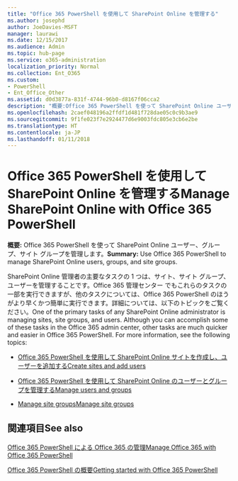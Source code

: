 ```yaml
---
title: "Office 365 PowerShell を使用して SharePoint Online を管理する"
ms.author: josephd
author: JoeDavies-MSFT
manager: laurawi
ms.date: 12/15/2017
ms.audience: Admin
ms.topic: hub-page
ms.service: o365-administration
localization_priority: Normal
ms.collection: Ent_O365
ms.custom:
- PowerShell
- Ent_Office_Other
ms.assetid: d0d3877a-831f-4744-96b0-d8167f06cca2
description: "概要:Office 365 PowerShell を使って SharePoint Online ユーザー、グループ、サイト グループを管理します。"
ms.openlocfilehash: 2caef048196a2ffdf1d481f728dae05c0c9b3ae9
ms.sourcegitcommit: 9f1fe023f7e2924477d6e9003fdc805e3cb6e2be
ms.translationtype: HT
ms.contentlocale: ja-JP
ms.lasthandoff: 01/11/2018
---
```

# <a name="manage-sharepoint-online-with-office-365-powershell"></a><span data-ttu-id="e6a0b-103">Office 365 PowerShell を使用して SharePoint Online を管理する</span><span class="sxs-lookup"><span data-stu-id="e6a0b-103">Manage SharePoint Online with Office 365 PowerShell</span></span>

 <span data-ttu-id="e6a0b-104">**概要:** Office 365 PowerShell を使って SharePoint Online ユーザー、グループ、サイト グループを管理します。</span><span class="sxs-lookup"><span data-stu-id="e6a0b-104">**Summary:** Use Office 365 PowerShell to manage SharePoint Online users, groups, and site groups.</span></span>
  
<span data-ttu-id="e6a0b-p101">SharePoint Online 管理者の主要なタスクの 1 つは、サイト、サイト グループ、ユーザーを管理することです。Office 365 管理センター でもこれらのタスクの一部を実行できますが、他のタスクについては、Office 365 PowerShell のほうがより早くかつ簡単に実行できます。詳細については、以下のトピックをご覧ください。</span><span class="sxs-lookup"><span data-stu-id="e6a0b-p101">One of the primary tasks of any SharePoint Online administrator is managing sites, site groups, and users. Although you can accomplish some of these tasks in the Office 365 admin center, other tasks are much quicker and easier in Office 365 PowerShell. For more information, see the following topics:</span></span>
  
- <span data-ttu-id="e6a0b-108">[Office 365 PowerShell を使用して SharePoint Online サイトを作成し、ユーザーを追加する](http://technet.microsoft.com/library/c55d4ccf-ab36-481a-a285-c40234e11abd.aspx)</span><span class="sxs-lookup"><span data-stu-id="e6a0b-108">[Create sites and add users](http://technet.microsoft.com/library/c55d4ccf-ab36-481a-a285-c40234e11abd.aspx)</span></span>
    
- <span data-ttu-id="e6a0b-109">[Office 365 PowerShell を使用して SharePoint Online のユーザーとグループを管理する](http://technet.microsoft.com/library/9680af2e-a965-4e62-92ee-da72105c7800.aspx)</span><span class="sxs-lookup"><span data-stu-id="e6a0b-109">[Manage users and groups](http://technet.microsoft.com/library/9680af2e-a965-4e62-92ee-da72105c7800.aspx)</span></span>
    
- <span data-ttu-id="e6a0b-110">[Manage site groups](http://technet.microsoft.com/library/122f4099-c78d-4cce-bab0-4343b04596ae.aspx)</span><span class="sxs-lookup"><span data-stu-id="e6a0b-110">[Manage site groups](http://technet.microsoft.com/library/122f4099-c78d-4cce-bab0-4343b04596ae.aspx)</span></span>
    
## <a name="see-also"></a><span data-ttu-id="e6a0b-111">関連項目</span><span class="sxs-lookup"><span data-stu-id="e6a0b-111">See also</span></span>

#### 

[<span data-ttu-id="e6a0b-112">Office 365 PowerShell による Office 365 の管理</span><span class="sxs-lookup"><span data-stu-id="e6a0b-112">Manage Office 365 with Office 365 PowerShell</span></span>](manage-office-365-with-office-365-powershell.md)
  
[<span data-ttu-id="e6a0b-113">Office 365 PowerShell の概要</span><span class="sxs-lookup"><span data-stu-id="e6a0b-113">Getting started with Office 365 PowerShell</span></span>](getting-started-with-office-365-powershell.md)

